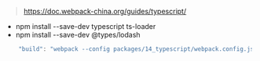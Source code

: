 > https://doc.webpack-china.org/guides/typescript/
- npm install --save-dev typescript ts-loader
- npm install --save-dev @types/lodash

```javascript
    "build": "webpack --config packages/14_typescript/webpack.config.js"
```
